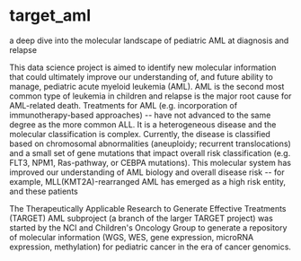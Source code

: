 # target_aml
a deep dive into the molecular landscape of pediatric AML at diagnosis and relapse

This data science project is aimed to identify new molecular information that could ultimately improve our understanding of, and future ability to manage, pediatric acute myeloid leukemia (AML). AML is the second most common type of leukemia in children and relapse is the major root cause for AML-related death. Treatments for AML (e.g. incorporation of immunotherapy-based approaches) -- have not advanced to the same degree as the more common ALL. It is a heterogeneous disease and the molecular classification is complex. Currently, the disease is classified based on chromosomal abnormalities (aneuploidy; recurrent translocations) and a small set of gene mutations that impact overall risk classification (e.g. FLT3, NPM1, Ras-pathway, or CEBPA mutations). This molecular system has improved our understanding of AML biology and overall disease risk -- for example, MLL(KMT2A)-rearranged AML has emerged as a high risk entity, and these patients 

The Therapeutically Applicable Research to Generate Effective Treatments (TARGET) AML subproject (a branch of the larger TARGET project) was started by the NCI and Children's Oncology Group to generate a repository of molecular information (WGS, WES, gene expression, microRNA expression, methylation) for pediatric cancer in the era of cancer genomics. 
